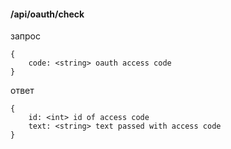#### /api/oauth/check

запрос
```
{
    code: <string> oauth access code
}
```

ответ
```
{
    id: <int> id of access code
    text: <string> text passed with access code
}
```
